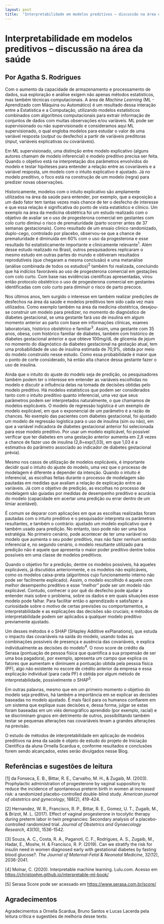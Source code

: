 ```yaml
---
layout: post
title:  "Interpretabilidade em modelos preditivos – discussão na área da saúde"
---
```


# Interpretabilidade em modelos preditivos – discussão na área da saúde

## Por Agatha S. Rodrigues

Com o aumento da capacidade de armazenamento e processamento de dados, sua exploração e análise exigem não apenas métodos estatísticos, mas também técnicas computacionais. A área de *Machine Learning* (ML - Aprendizado com Máquina ou Automático) é um resultado dessa interação entre a Estatística e a Computação, utilizando modelos estatísticos combinados com algoritmos computacionais para extrair informação de conjuntos de dados com muitas observações e/ou variáveis. ML pode ser supervisionado ou não supervisionado e consideramos aqui ML supervisionado, o qual engloba modelos para estudar o valor de uma variável resposta (*output* ou desfecho) a partir de variáveis preditoras (*input*, variáveis explicativas ou covariáveis).

Em ML supervisionado, uma distinção entre modelo explicativo (alguns autores chamam de modelo inferencial) e modelo preditivo precisa ser feita. Quando o objetivo está na interpretação dos parâmetros envolvidos do modelo e testar hipóteses para entender a relação entre as covariáveis e a variável resposta, um modelo com o intuito explicativo é ajustado. Já no modelo preditivo, o foco está na construção de um modelo (regra) para predizer novas observações. 

Historicamente, modelos com o intuito explicativo são amplamente utilizados na área da saúde para entender, por exemplo, que a exposição a um dado fator tem tantas vezes mais chance de ter o desfecho de interesse e que essa relação é significativa do ponto de vista estatístico e clínico. Um exemplo na área da medicina obstétrica foi um estudo realizado com o objetivo de avaliar se o uso de progesterona comercial em gestantes com colo curto diminui o risco de prematuridade (parto ocorrer antes de 37 semanas gestacionais). Como resultado de um ensaio clínico randomizado, duplo-cego, controlado por placebo, observou-se que a chance de prematuridade é diminuída em 60% com o uso da progesterona e esse resultado foi estatisticamente importante e clinicamente relevante<sup>1</sup>. Além desse estudo realizado no Brasil, outros pesquisadores replicaram o mesmo estudo em outras partes do mundo e obtiveram resultados reprodutíveis (que chegaram a mesma conclusão) e uma metanálise (análise combinada de todos os estudos)<sup>2</sup> também foi realizada, concluindo que há indícios favoráveis ao uso de progesterona comercial em gestações com colo curto. Com base nas evidências científicas apresentadas, virou então protocolo obstétrico o uso de progesterona comercial em gestantes identificadas com colo curto para diminuir o risco de parto precoce. 

Nos últimos anos, tem surgido o interesse em também realizar predições de desfechos na área da saúde e modelos preditivos tem sido cada vez mais utilizados. Como exemplo também na área da medicina obstétrica, desejou-se construir um modelo para predizer, no momento do diagnóstico de diabetes gestacional, se uma gestante fará uso de insulina em algum momento anterior ao parto com base em informações clínicas, exames laboratoriais, histórico obstétrico e familiar<sup>3</sup>. Assim, uma gestante com 35 anos, obesa, com histórico familiar de diabetes, também com histórico de diabetes gestacional anterior e que obteve 100mg/dL de glicemia de jejum no momento do diagnóstico da diabetes gestacional na gestação atual, tem uma probabilidade de uso de insulina estimada de 70,9%, obtida por meio do modelo construído nesse estudo. Como essa probabilidade é maior que o ponto de corte considerado, há então alta chance dessa gestante fazer o uso de insulina. 

Ainda que o intuito do ajuste do modelo seja de predição, os pesquisadores também podem ter o interesse em entender as variáveis escolhidas no modelo e discutir a influência delas na tomada de decisões obtidas pelo modelo preditivo. Há modelos estatísticos que podem ser considerados tanto com o intuito preditivo quanto inferencial, uma vez que seus parâmetros podem ser interpretados naturalmente, o que chamamos de modelos explicáveis. O modelo de regressão logística é um exemplo de modelo explicável, em que o exponencial de um parâmetro é a razão de chances. No exemplo das pacientes com diabetes gestacional, foi ajustado um modelo de regressão logística para o uso de insulina (sim ou não), em que a variável indicadora de diabetes gestacional anterior foi selecionada para esse modelo preditivo. Por usar um modelo explicável, foi possível verificar que ter diabetes em uma gestação anterior aumenta em 2,8 vezes a chance de fazer uso de insulina (2,8=exp(1,03), em que 1,03 é a estimativa do parâmetro associado ao indicador de diabetes gestacional prévia). 

Mesmo nos casos de utilização de modelos explicáveis, é importante decidir qual o intuito do ajuste do modelo, uma vez que o processo de modelagem é diferente a depender da intenção. Quando o intuito é inferencial, as escolhas feitas durante o processo de modelagem são pautadas em medidas que avaliam a relação de explicação entre as variáveis. Já com o objetivo de predição, as escolhas no processo de modelagem são guiadas por medidas de desempenho preditivo e acurácia do modelo (capacidade em acertar uma predição ou errar dentro de um limiar aceitável). 

É comum se deparar com aplicações em que as escolhas realizadas foram pautadas com o intuito preditivo e o pesquisador interpreta os parâmetros resultantes, e também o contrário: ajustado um modelo explicativo que é também usado para predição. No entanto, isso pode não ser uma boa estratégia. No primeiro cenário, pode acontecer de ter uma variável no modelo que aumenta o seu poder preditivo, mas não fazer nenhum sentido inferencial e, no segundo cenário, o modelo resultante utilizado para predição não é aquele que apresenta o maior poder preditivo dentre todos possíveis em uma classe de modelos preditivos.   

Quando o objetivo for a predição, dentre os modelos possíveis, há aqueles explicáveis, já discutidos anteriormente, e os modelos não explicáveis, como os modelos caixa-preta (algoritmos cujo funcionamento interno não pode ser facilmente explicado). Assim, o modelo escolhido é aquele com melhor desempenho preditivo e esse “melhor” pode ser um modelo não explicável. Contudo, conhecer o por quê do desfecho pode ajudar a entender mais sobre o problema, sobre os dados e em quais situações esse modelo pode falhar. Para facilitar então o aprendizado e satisfazer a curiosidade sobre o motivo de certas previsões ou comportamentos, a interpretabilidade e as explicações das decisões são cruciais; e métodos de interpretabilidade podem ser aplicados a qualquer modelo preditivo previamente ajustado. 

Um desses métodos é o SHAP (SHapley Additive exPlanations), que estuda o impacto das covariáveis na saída do modelo, usando todas as combinações possíveis de presença e ausência das covariáveis, e explica individualmente as decisões do modelo<sup>4</sup>. O novo score de crédito da Serasa (pontuação de pessoa física que quantifica a sua propensão de ser uma boa pagadora), por exemplo, apresenta um campo que explica os fatores que aumentam e diminuem a pontuação obtida pela pessoa física (PF), algo não existente no escore de crédito anterior da empresa e essa explicação individual (para cada PF) é obtida por algum método de interpretabilidade, possivelmente o SHAP<sup>5</sup>.

Em outras palavras, mesmo que em um primeiro momento o objetivo do modelo seja preditivo, há também a importância em se explicar as decisões baseadas no modelo ajustado.  É  mais fácil para os humanos confiarem em um sistema que explique suas decisões e, dessa forma, julgar se estas foram baseadas em um viés demográfico aprendido (por exemplo, racial) e se discriminam grupos em detrimento de outros, possibilitando também testar se pequenas alterações nas covariáveis levam a grandes alterações na previsão. 

O estudo de métodos de interpretabilidade em aplicação de modelos preditivos na área da saúde é objeto de estudo do projeto de Iniciação Científica da aluna Ornella Scardua e, conforme resultados e conclusões forem sendo alcançados, estes serão divulgados nesse Blog.  

## Referências e sugestões de leitura

[1] da Fonseca, E. B., Bittar, R. E., Carvalho, M. H., & Zugaib, M. (2003). Prophylactic administration of progesterone by vaginal suppository to reduce the incidence of spontaneous preterm birth in women at increased risk: a randomized placebo-controlled double-blind study. *American journal of obstetrics and gynecology*, 188(2), 419-424.

[2] Hernandez, W. R., Francisco, R. P., Bittar, R. E., Gomez, U. T., Zugaib, M., & Brizot, M. L. (2017). Effect of vaginal progesterone in tocolytic therapy during preterm labor in twin pregnancies: Secondary analysis of a placebo‐controlled randomized trial. *Journal of Obstetrics and Gynaecology Research*, 43(10), 1536-1542.

[3] Souza, A. C., Costa, R. A., Paganoti, C. F., Rodrigues, A. S., Zugaib, M., Hadar, E., Moshe, H. & Francisco, R. P. (2019). Can we stratify the risk for insulin need in women diagnosed early with gestational diabetes by fasting blood glucose?. *The Journal of Maternal-Fetal & Neonatal Medicine*, 32(12), 2036-2041.

[4] Molnar, C. (2020). Interpretable machine learning. Lulu.com. Acesso em  https://christophm.github.io/interpretable-ml-book/

[5] Serasa Score pode ser acessado em  https://www.serasa.com.br/score/


## Agradecimentos

Agradecimentos a Ornella Scardua, Bruno Santos e Lucas Lacerda pela leitura crítica e sugestões de melhoria desse texto.  

